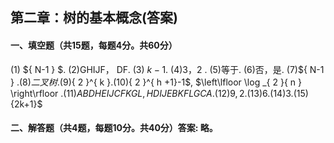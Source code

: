 ## 第二章：树的基本概念(答案)
#### 一、填空题（共15题，每题4分。共60分）

(1) ${ N-1 } $.  (2)GHIJF， DF.   (3) ${ k-1 }$.   (4)3，2 . (5)等于.   (6)否，是.  (7)${ N-1 } $.  (8)二叉树.  (9)${ 2 }^{ k }$.  (10)${ 2 }^{ h +1}-1$, $\left\lfloor \log _{ 2 }{ n }  \right\rfloor $.  (11)ABDHEIJCFKGL, HDIJEBKFLGCA.  (12)9,2.  (13)6.  (14)3.  (15)${2k+1}$

#### 二、解答题（共4题，每题10分。共40分）答案: 略。
